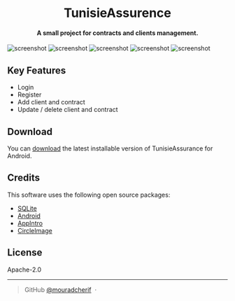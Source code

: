 <h1 align="center">
  <br>
  TunisieAssurence
  <br>
</h1>

<h4 align="center">A small project for contracts and clients management.</h4>

![screenshot](https://github.com/mouradcherif/TunisieAssurance/master/img/intro.gif)
![screenshot](https://github.com/mouradcherif/TunisieAssurance/master/img/login.png)
![screenshot](https://github.com/mouradcherif/TunisieAssurance/master/img/dashboard.png)
![screenshot](https://github.com/mouradcherif/TunisieAssurance/master/img/clientlist.png)
![screenshot](https://github.com/mouradcherif/TunisieAssurance/master/img/mod-remove-client.png)

## Key Features

* Login 
* Register
* Add client and contract  
* Update / delete client and contract

## Download

You can [download](https://github.com/mouradcherif/TunisieAssurance/releases/tag/v0.2.0-alpha) the latest installable version of TunisieAssurance for Android.

## Credits

This software uses the following open source packages:

- [SQLite](https://www.sqlite.org)
- [Android](https://www.android.com)
- [AppIntro](https://github.com/AppIntro/AppIntro)
- [CircleImage](https://github.com/hdodenhof/CircleImageView)

## License

Apache-2.0

---

> GitHub [@mouradcherif](https://https://github.com/mouradcherif) &nbsp;&middot;&nbsp;

